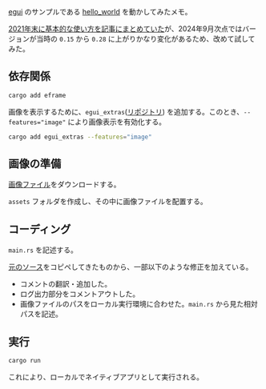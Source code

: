 
[egui](https://github.com/emilk/egui) のサンプルである [hello_world](https://github.com/emilk/egui/tree/master/examples/hello_world) を動かしてみたメモ。

[2021年末に基本的な使い方を記事にまとめていた](https://zenn.dev/tris/articles/rust-egui-01)が、2024年9月次点ではバージョンが当時の `0.15` から `0.28` に上がりかなり変化があるため、改めて試してみた。


## 依存関係

```sh
cargo add eframe
```

画像を表示するために、`egui_extras`([リポジトリ](https://github.com/emilk/egui/tree/master/crates/egui_extras)) を追加する。このとき、`--features="image"` により画像表示を有効化する。

```sh
cargo add egui_extras --features="image"
```


## 画像の準備

[画像ファイル](https://github.com/emilk/egui/blob/master/crates/egui/assets/ferris.png)をダウンロードする。

`assets` フォルダを作成し、その中に画像ファイルを配置する。


## コーディング

`main.rs` を記述する。

[元のソース](https://github.com/emilk/egui/blob/master/examples/hello_world/src/main.rs)をコピペしてきたものから、一部以下のような修正を加えている。

- コメントの翻訳・追加した。
- ログ出力部分をコメントアウトした。
- 画像ファイルのパスをローカル実行環境に合わせた。`main.rs` から見た相対パスを記述。


## 実行

```sh
cargo run
```

これにより、ローカルでネイティブアプリとして実行される。



